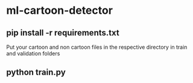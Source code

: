 # ml-cartoon-detector

## pip install -r requirements.txt
<p>Put your cartoon and non cartoon files in the respective directory in train and validation folders

## python train.py
